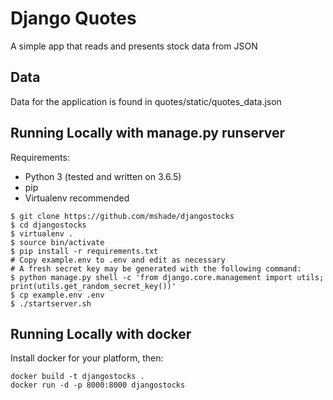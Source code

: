 # Django Quotes
A simple app that reads and presents stock data from JSON

## Data
Data for the application is found in quotes/static/quotes_data.json

## Running Locally with manage.py runserver
Requirements:
- Python 3 (tested and written on 3.6.5)
- pip
- Virtualenv recommended

```
$ git clone https://github.com/mshade/djangostocks
$ cd djangostocks
$ virtualenv .
$ source bin/activate
$ pip install -r requirements.txt
# Copy example.env to .env and edit as necessary
# A fresh secret key may be generated with the following command:
$ python manage.py shell -c 'from django.core.management import utils; print(utils.get_random_secret_key())'
$ cp example.env .env
$ ./startserver.sh
```


## Running Locally with docker
Install docker for your platform, then:

```
docker build -t djangostocks .
docker run -d -p 8000:8000 djangostocks
```
